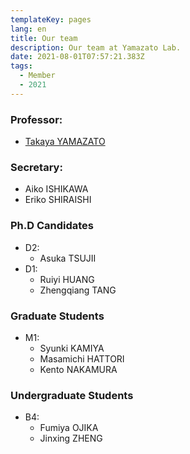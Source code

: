```yaml
---
templateKey: pages
lang: en
title: Our team
description: Our team at Yamazato Lab.
date: 2021-08-01T07:57:21.383Z
tags:
  - Member
  - 2021
---
```


### Professor:

- [Takaya YAMAZATO](/our-team/Takaya-Yamazato/)

### Secretary:

- Aiko ISHIKAWA
- Eriko SHIRAISHI

### Ph.D Candidates

- D2:
  - Asuka TSUJII
- D1:
  - Ruiyi HUANG
  - Zhengqiang TANG

### Graduate Students

- M1:
  - Syunki KAMIYA
  - Masamichi HATTORI
  - Kento NAKAMURA

### Undergraduate Students

- B4:
  - Fumiya OJIKA
  - Jinxing ZHENG
